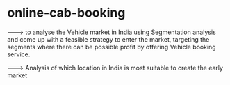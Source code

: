 # online-cab-booking
---> to analyse the Vehicle market in India using Segmentation analysis and come up with a  feasible strategy to enter the market,
 targeting the segments where there can be possible profit by offering Vehicle booking service.


---> Analysis of which location in India is most suitable to create the early market
